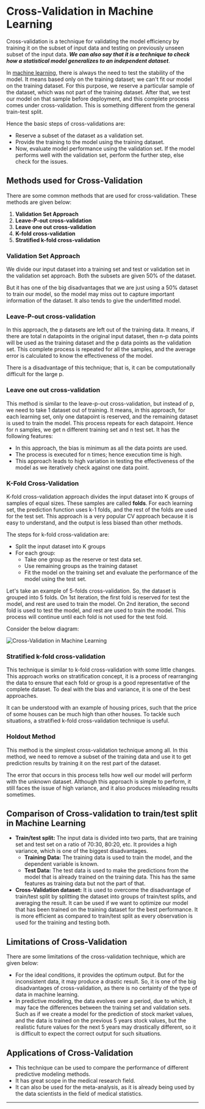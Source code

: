 # Cross-Validation in Machine Learning
Cross-validation is a technique for validating the model efficiency by training it on the subset of input data and testing on previously unseen subset of the input data. **_We can also say that it is a technique to check how a statistical model generalizes to an independent dataset_**.

In [machine learning](https://www.javatpoint.com/machine-learning), there is always the need to test the stability of the model. It means based only on the training dataset; we can't fit our model on the training dataset. For this purpose, we reserve a particular sample of the dataset, which was not part of the training dataset. After that, we test our model on that sample before deployment, and this complete process comes under cross-validation. This is something different from the general train-test split.

Hence the basic steps of cross-validations are:

*   Reserve a subset of the dataset as a validation set.
*   Provide the training to the model using the training dataset.
*   Now, evaluate model performance using the validation set. If the model performs well with the validation set, perform the further step, else check for the issues.

Methods used for Cross-Validation
---------------------------------

There are some common methods that are used for cross-validation. These methods are given below:

1.  **Validation Set Approach**
2.  **Leave-P-out cross-validation**
3.  **Leave one out cross-validation**
4.  **K-fold cross-validation**
5.  **Stratified k-fold cross-validation**

### Validation Set Approach

We divide our input dataset into a training set and test or validation set in the validation set approach. Both the subsets are given 50% of the dataset.

But it has one of the big disadvantages that we are just using a 50% dataset to train our model, so the model may miss out to capture important information of the dataset. It also tends to give the underfitted model.

### Leave-P-out cross-validation

In this approach, the p datasets are left out of the training data. It means, if there are total n datapoints in the original input dataset, then n-p data points will be used as the training dataset and the p data points as the validation set. This complete process is repeated for all the samples, and the average error is calculated to know the effectiveness of the model.

There is a disadvantage of this technique; that is, it can be computationally difficult for the large p.

### Leave one out cross-validation

This method is similar to the leave-p-out cross-validation, but instead of p, we need to take 1 dataset out of training. It means, in this approach, for each learning set, only one datapoint is reserved, and the remaining dataset is used to train the model. This process repeats for each datapoint. Hence for n samples, we get n different training set and n test set. It has the following features:

*   In this approach, the bias is minimum as all the data points are used.
*   The process is executed for n times; hence execution time is high.
*   This approach leads to high variation in testing the effectiveness of the model as we iteratively check against one data point.

### K-Fold Cross-Validation

K-fold cross-validation approach divides the input dataset into K groups of samples of equal sizes. These samples are called **folds**. For each learning set, the prediction function uses k-1 folds, and the rest of the folds are used for the test set. This approach is a very popular CV approach because it is easy to understand, and the output is less biased than other methods.

The steps for k-fold cross-validation are:

*   Split the input dataset into K groups
*   For each group:
    *   Take one group as the reserve or test data set.
    *   Use remaining groups as the training dataset
    *   Fit the model on the training set and evaluate the performance of the model using the test set.

Let's take an example of 5-folds cross-validation. So, the dataset is grouped into 5 folds. On 1st iteration, the first fold is reserved for test the model, and rest are used to train the model. On 2nd iteration, the second fold is used to test the model, and rest are used to train the model. This process will continue until each fold is not used for the test fold.

Consider the below diagram:

![Cross-Validation in Machine Learning](https://static.javatpoint.com/tutorial/machine-learning/images/cross-validation.png)

### Stratified k-fold cross-validation

This technique is similar to k-fold cross-validation with some little changes. This approach works on stratification concept, it is a process of rearranging the data to ensure that each fold or group is a good representative of the complete dataset. To deal with the bias and variance, it is one of the best approaches.

It can be understood with an example of housing prices, such that the price of some houses can be much high than other houses. To tackle such situations, a stratified k-fold cross-validation technique is useful.

### Holdout Method

This method is the simplest cross-validation technique among all. In this method, we need to remove a subset of the training data and use it to get prediction results by training it on the rest part of the dataset.

The error that occurs in this process tells how well our model will perform with the unknown dataset. Although this approach is simple to perform, it still faces the issue of high variance, and it also produces misleading results sometimes.

Comparison of Cross-validation to train/test split in Machine Learning
----------------------------------------------------------------------

*   **Train/test split:** The input data is divided into two parts, that are training set and test set on a ratio of 70:30, 80:20, etc. It provides a high variance, which is one of the biggest disadvantages.
    *   **Training Data:** The training data is used to train the model, and the dependent variable is known.
    *   **Test Data:** The test data is used to make the predictions from the model that is already trained on the training data. This has the same features as training data but not the part of that.
*   **Cross-Validation dataset:** It is used to overcome the disadvantage of train/test split by splitting the dataset into groups of train/test splits, and averaging the result. It can be used if we want to optimize our model that has been trained on the training dataset for the best performance. It is more efficient as compared to train/test split as every observation is used for the training and testing both.

Limitations of Cross-Validation
-------------------------------

There are some limitations of the cross-validation technique, which are given below:

*   For the ideal conditions, it provides the optimum output. But for the inconsistent data, it may produce a drastic result. So, it is one of the big disadvantages of cross-validation, as there is no certainty of the type of data in machine learning.
*   In predictive modeling, the data evolves over a period, due to which, it may face the differences between the training set and validation sets. Such as if we create a model for the prediction of stock market values, and the data is trained on the previous 5 years stock values, but the realistic future values for the next 5 years may drastically different, so it is difficult to expect the correct output for such situations.

Applications of Cross-Validation
--------------------------------

*   This technique can be used to compare the performance of different predictive modeling methods.
*   It has great scope in the medical research field.
*   It can also be used for the meta-analysis, as it is already being used by the data scientists in the field of medical statistics.

* * *